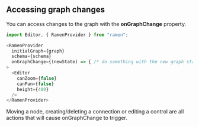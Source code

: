 ## Accessing graph changes

You can access changes to the graph with the **onGraphChange** property.

```js
import Editor, { RamenProvider } from "ramen";

<RamenProvider
  initialGraph={graph}
  schema={schema}
  onGraphChange={(newState) => { /* do something with the new graph state */ }}
>
  <Editor
    canZoom={false}
    canPan={false}
    height={400}
  />
</RamenProvider>
```

Moving a node, creating/deleting a connection or editing a control are all actions that will cause onGraphChange to trigger.
